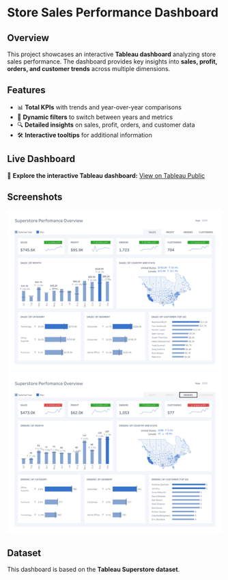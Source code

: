 # Store Sales Performance Dashboard  

## Overview  
This project showcases an interactive **Tableau dashboard** analyzing store sales performance. The dashboard provides key insights into **sales, profit, orders, and customer trends** across multiple dimensions.  

## Features  
- 📊 **Total KPIs** with trends and year-over-year comparisons  
- 🔄 **Dynamic filters** to switch between years and metrics  
- 🔍 **Detailed insights** on sales, profit, orders, and customer data  
- 🛠 **Interactive tooltips** for additional information  

## Live Dashboard  
🔗 **Explore the interactive Tableau dashboard:** [View on Tableau Public](https://lnkd.in/eRAYcvW4)  

## Screenshots  
![Dashboard Overview](Screenshots/DASH1_1.png)
![Dashboard Overview](Screenshots/DASH1_2.png)   

## Dataset  
This dashboard is based on the **Tableau Superstore dataset**.  

